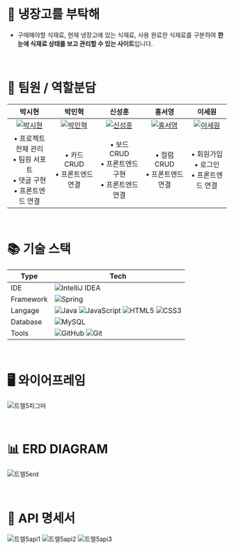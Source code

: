 # 🙏 냉장고를 부탁해
- 구매해야할 식재료, 현재 냉장고에 있는 식재료, 사용 완료한 식재료를 구분하여 **한눈에 식재료 상태를 보고 관리할 수 있는 사이트**입니다.


<br>


# 🤝 팀원 / 역할분담
| 박시현 | 박민혁 | 신성훈 | 홍서영 | 이세원 |
|:---:|:---:|:---:|:---:|:---:|
| [![박시현](https://github.com/sihyun615.png)](https://github.com/sihyun615) | [![박민혁](https://github.com/hanraeul.png)](https://github.com/hanraeul) | [![신성훈](https://github.com/seonghoon90.png)](https://github.com/seonghoon90) | [![홍서영](https://github.com/hongsy521.png)](https://github.com/hongsy521) | [![이세원](https://github.com/leesw1945.png)](https://github.com/leesw1945) |
| • 프로젝트 전체 관리<br>• 팀원 서포트<br>• 댓글 구현<br>• 프론트엔드 연결 | • 카드 CRUD<br>• 프론트엔드 연결 | • 보드 CRUD<br>• 프론트엔드 구현<br>• 프론트엔드 연결 | • 컬럼 CRUD<br>• 프론트엔드 연결 | • 회원가입<br>• 로그인<br>• 프론트엔드 연결 |


<br>


# 📚 기술 스택

| Type       | Tech                                                                                                              |
| ---------- | ----------------------------------------------------------------------------------------------------------------- |
| IDE        |  ![IntelliJ IDEA](https://img.shields.io/badge/IntelliJIDEA-000000.svg?style=for-the-badge&logo=intellij-idea&logoColor=white)     |
| Framework        |  ![Spring](https://img.shields.io/badge/SpringBoot-%236DB33F.svg?style=for-the-badge&logo=spring&logoColor=white)          |
| Langage      | ![Java](https://img.shields.io/badge/java-%23ED8B00.svg?style=for-the-badge&logo=openjdk&logoColor=white) ![JavaScript](https://img.shields.io/badge/javascript-%23323330.svg?style=for-the-badge&logo=javascript&logoColor=%23F7DF1E) ![HTML5](https://img.shields.io/badge/html5-%23E34F26.svg?style=for-the-badge&logo=html5&logoColor=white) ![CSS3](https://img.shields.io/badge/css3-%231572B6.svg?style=for-the-badge&logo=css3&logoColor=white)                 |
| Database   | ![MySQL](https://img.shields.io/badge/mysql-4479A1.svg?style=for-the-badge&logo=mysql&logoColor=white)       |
| Tools   | ![GitHub](https://img.shields.io/badge/github-%23121011.svg?style=for-the-badge&logo=github&logoColor=white)  ![Git](https://img.shields.io/badge/git-%23F05033.svg?style=for-the-badge&logo=git&logoColor=white)       |


<br>


# 🖥 와이어프레임
![트렐5피그마](https://github.com/user-attachments/assets/188cfe89-23e8-41a0-8e4c-25c782ef1a14)


<br>


# 📊 ERD DIAGRAM
![트렐5erd](https://github.com/user-attachments/assets/77863691-a971-4628-8d28-f81a8dbe8c52)


<br>


# 📝 API 명세서
![트렐5api1](https://github.com/user-attachments/assets/07cdcef4-2505-4692-be1d-c46c570a2dcd)
![트렐5api2](https://github.com/user-attachments/assets/af28982f-e0bb-4958-8748-a9bd212d4680)
![트렐5api3](https://github.com/user-attachments/assets/622cddd7-51e3-4b66-91ce-27a9ef1e722c)

